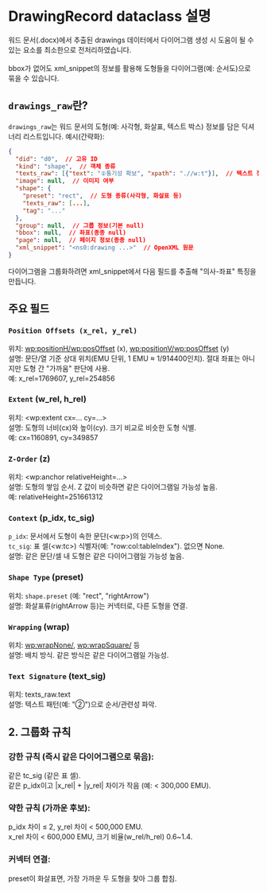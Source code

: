 # DrawingRecord dataclass 설명 

워드 문서(.docx)에서 추출된 drawings 데이터에서 다이어그램 생성 시 도움이 될 수 있는 요소를 최소한으로 전처리하였습니다.  
\
bbox가 없어도 xml_snippet의 정보를 활용해 도형들을 다이어그램(예: 순서도)으로 묶을 수 있습니다.  


## `drawings_raw`란?

`drawings_raw`는 워드 문서의 도형(예: 사각형, 화살표, 텍스트 박스) 정보를 담은 딕셔너리 리스트입니다. 예시(간략화):

```json
{
  "did": "d0",  // 고유 ID
  "kind": "shape",  // 객체 종류
  "texts_raw": [{"text": "②통기성 확보", "xpath": ".//w:t"}],  // 텍스트 정보
  "image": null,  // 이미지 여부
  "shape": {
    "preset": "rect",  // 도형 종류(사각형, 화살표 등)
    "texts_raw": [...],
    "tag": "..."
  },
  "group": null,  // 그룹 정보(기본 null)
  "bbox": null,  // 좌표(종종 null)
  "page": null,  // 페이지 정보(종종 null)
  "xml_snippet": "<ns0:drawing ...>"  // OpenXML 원문
}
```

다이어그램을 그룹화하려면 xml_snippet에서 다음 필드를 추출해 "의사-좌표" 특징을 만듭니다.

## 주요 필드

### `Position Offsets (x_rel, y_rel)`

위치: <wp:positionH/wp:posOffset> (x), <wp:positionV/wp:posOffset> (y)  
설명: 문단/열 기준 상대 위치(EMU 단위, 1 EMU ≈ 1/914400인치). 절대 좌표는 아니지만 도형 간 "가까움" 판단에 사용.  
예: x_rel=1769607, y_rel=254856


### `Extent` (w_rel, h_rel)

위치: <wp:extent cx=... cy=...>   
설명: 도형의 너비(cx)와 높이(cy). 크기 비교로 비슷한 도형 식별.   
예: cx=1160891, cy=349857   


### `Z-Order` (z)

위치: <wp:anchor relativeHeight=...>   
설명: 도형의 쌓임 순서. Z 값이 비슷하면 같은 다이어그램일 가능성 높음.   
예: relativeHeight=251661312   


### `Context` (p_idx, tc_sig)

`p_idx`: 문서에서 도형이 속한 문단(<w:p>)의 인덱스.  
`tc_sig`: 표 셀(<w:tc>) 식별자(예: "row:col:tableIndex"). 없으면 None.  
설명: 같은 문단/셀 내 도형은 같은 다이어그램일 가능성 높음.  


### `Shape Type` (preset)

위치: `shape.preset` (예: "rect", "rightArrow")    
설명: 화살표류(rightArrow 등)는 커넥터로, 다른 도형을 연결.     


### `Wrapping` (wrap)

위치: <wp:wrapNone/>, <wp:wrapSquare/> 등  
설명: 배치 방식. 같은 방식은 같은 다이어그램일 가능성. 


### `Text Signature` (text_sig)

위치: texts_raw.text  
설명: 텍스트 패턴(예: "②")으로 순서/관련성 파악.  



## 2. 그룹화 규칙

### 강한 규칙 (즉시 같은 다이어그램으로 묶음):

같은 tc_sig (같은 표 셀).  
같은 p_idx이고 |x_rel| + |y_rel| 차이가 작음 (예: < 300,000 EMU).  

  
### 약한 규칙 (가까운 후보):

p_idx 차이 ≤ 2, y_rel 차이 < 500,000 EMU.  
x_rel 차이 < 600,000 EMU, 크기 비율(w_rel/h_rel) 0.6~1.4.  
  
  
### 커넥터 연결:
preset이 화살표면, 가장 가까운 두 도형을 찾아 그룹 합침.  